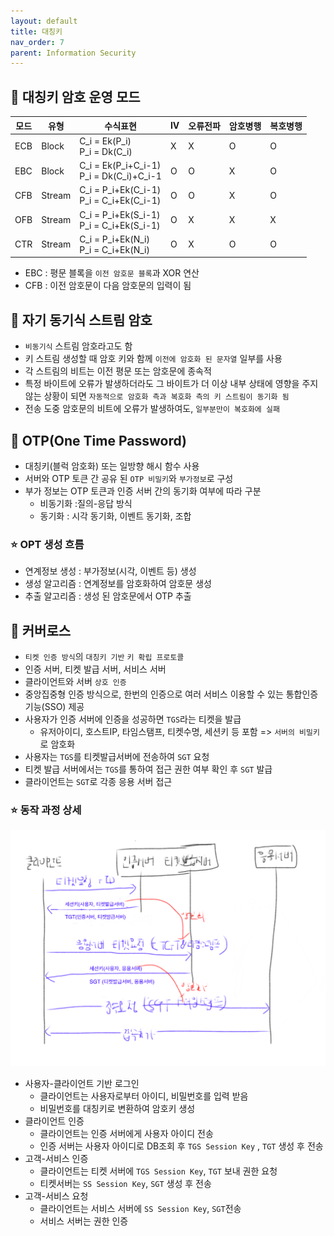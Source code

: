 ```yaml
---
layout: default
title: 대칭키
nav_order: 7
parent: Information Security
---
```




## 📑 대칭키 암호 운영 모드

| 모드 | 유형   | 수식표현                                     | IV   | 오류전파 | 암호병행 | 복호병행 |
| ---- | ------ | -------------------------------------------- | ---- | -------- | -------- | -------- |
| ECB  | Block  | C_i = Ek(P_i)<br />P_i = Dk(C_i)             | X    | X        | O        | O        |
| EBC  | Block  | C_i = Ek(P_i+C_i-1)<br />P_i = Dk(C_i)+C_i-1 | O    | O        | X        | O        |
| CFB  | Stream | C_i = P_i+Ek(C_i-1)<br />P_i = C_i+Ek(C_i-1) | O    | O        | X        | O        |
| OFB  | Stream | C_i = P_i+Ek(S_i-1)<br />P_i = C_i+Ek(S_i-1) | O    | X        | X        | X        |
| CTR  | Stream | C_i = P_i+Ek(N_i)<br />P_i = C_i+Ek(N_i)     | O    | X        | O        | O        |

- EBC : 평문 블록을 `이전 암호문 블록`과 XOR 연산
- CFB : 이전 암호문이 다음 암호문의 입력이 됨



## 📑 자기 동기식 스트림 암호

- `비동기식` 스트림 암호라고도 함
- 키 스트림 생성할 때 암호 키와 함께 `이전에 암호화 된 문자열` 일부를 사용
- 각 스트림의 비트는 이전 평문 또는 암호문에 종속적
- 특정 바이트에 오류가 발생하더라도 그 바이트가 더 이상 내부 상태에 영향을 주지 않는 상황이 되면 `자동적으로 암호화 측과 복호화 측의 키 스트림이 동기화 됨`
- 전송 도중 암호문의 비트에 오류가 발생하여도, `일부분만이 복호화에 실패`



## 📑 OTP(One Time Password)

- 대칭키(블럭 암호화) 또는 일방향 해시 함수 사용
- 서버와 OTP 토큰 간 공유 된 `OTP 비밀키`와 `부가정보`로 구성
- 부가 정보는 OTP 토큰과 인증 서버 간의 동기화 여부에 따라 구분
  - 비동기화 :질의-응답 방식
  - 동기화 : 시각 동기화, 이벤트 동기화, 조합

### ⭐ OPT 생성 흐름

- 연계정보 생성 : 부가정보(시각, 이벤트 등) 생성
- 생성 알고리즘 : 연계정보를 암호화하여 암호문 생성
- 추출 알고리즘 : 생성 된 암호문에서 OTP 추출



## 📑 커버로스

- `티켓 인증 방식`의 `대칭키 기반` `키 확립 프로토콜`
- 인증 서버, 티켓 발급 서버, 서비스 서버
- 클라이언트와 서버 `상호 인증`
- 중앙집중형 인증 방식으로, 한번의 인증으로 여러 서비스 이용할 수 있는 통합인증기능(SSO) 제공
- 사용자가 인증 서버에 인증을 성공하면 `TGS`라는 티켓을 발급
  - 유저아이디, 호스트IP, 타임스탬프, 티켓수명, 세션키 등 포함 => `서버의 비밀키`로 암호화
- 사용자는 `TGS`를 티켓발급서버에 전송하여 `SGT` 요청
- 티켓 발급 서버에서는 `TGS`를 통하여 접근 권한 여부 확인 후 `SGT` 발급
- 클라이언트는 `SGT`로 각종 응용 서버 접근

### ⭐ 동작 과정 상세

![](https://github.com/beeguriri/beeguriri.github.io/blob/main/docs/img/keberos.PNG?raw=true)

- 사용자-클라이언트 기반 로그인
  - 클라이언트는 사용자로부터 아이디, 비밀번호를 입력 받음
  - 비밀번호를 대칭키로 변환하여 암호키 생성
- 클라이언트 인증
  - 클라이언트는 인증 서버에게 사용자 아이디 전송
  - 인증 서버는 사용자 아이디로 DB조회 후 `TGS Session Key` , `TGT` 생성 후 전송
- 고객-서비스 인증
  - 클라이언트는 티켓 서버에 `TGS Session Key`, `TGT` 보내 권한 요청
  - 티켓서버는  `SS Session Key`, `SGT` 생성 후 전송
- 고객-서비스 요청
  - 클라이언트는 서비스 서버에 `SS Session Key`, `SGT`전송
  - 서비스 서버는 권한 인증
